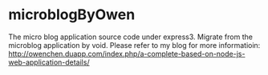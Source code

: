 microblogByOwen
===============

The micro blog application source code under express3.
Migrate from the microblog application by void.
Please refer to my blog for more informatioin:<br>
http://owenchen.duapp.com/index.php/a-complete-based-on-node-js-web-application-details/


